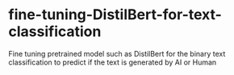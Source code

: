 # fine-tuning-DistilBert-for-text-classification
Fine tuning pretrained model such as DistilBert for the binary text classification to predict if the text is generated by AI or Human
